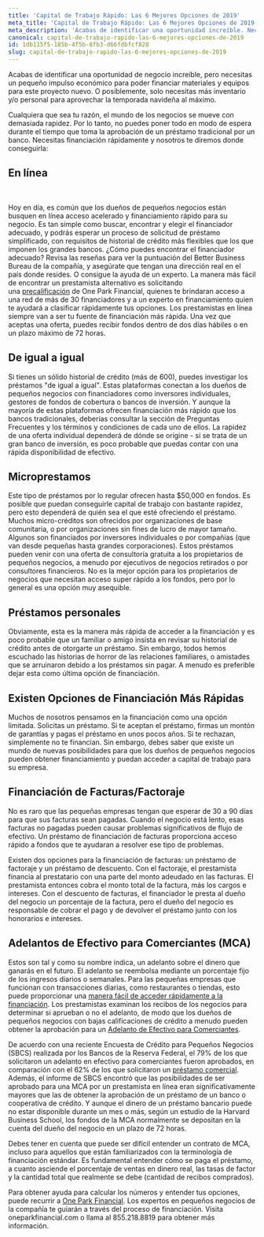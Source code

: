 ```yaml
---
title: 'Capital de Trabajo Rápido: Las 6 Mejores Opciones de 2019'
meta_title: 'Capital de Trabajo Rápido: Las 6 Mejores Opciones de 2019'
meta_description: 'Acabas de identificar una oportunidad increíble. Necesitas un pequeño impulso económico para poder financiar materiales o equipos que debes ordenar, o para un proyecto nuevo. O tal vez necesitas más inventario y/o personal para aprovechar la temporada de compras navideñas.'
canonical: capital-de-trabajo-rapido-las-6-mejores-opciones-de-2019
id: 1db115f5-185b-4f5b-8fb3-d66fdbfcf828
slug: capital-de-trabajo-rapido-las-6-mejores-opciones-de-2019
---
```

<p>Acabas de identificar una oportunidad de negocio incre&iacute;ble, pero necesitas un peque&ntilde;o impulso econ&oacute;mico para poder financiar materiales y equipos para este proyecto nuevo. O posiblemente, solo necesitas m&aacute;s inventario y/o personal para aprovechar la temporada navide&ntilde;a al m&aacute;ximo.</p>

<p>Cualquiera que sea tu raz&oacute;n, el mundo de los negocios se mueve con demasiada rapidez. Por lo tanto, no puedes poner todo en modo de espera durante el tiempo que toma la aprobaci&oacute;n de un pr&eacute;stamo tradicional por un banco. Necesitas financiaci&oacute;n r&aacute;pidamente y nosotros te diremos donde conseguirla:</p>

<h2>En l&iacute;nea</h2>
</br>
<p>Hoy en d&iacute;a, es com&uacute;n que los due&ntilde;os de peque&ntilde;os negocios est&aacute;n busquen en l&iacute;nea acceso acelerado y financiamiento r&aacute;pido para su negocio. Es tan simple como buscar, encontrar y elegir el financiador adecuado, y podr&aacute;s esperar un proceso de solicitud de pr&eacute;stamo simplificado, con requisitos de historial de cr&eacute;dito m&aacute;s flexibles que los que imponen los grandes bancos. &iquest;C&oacute;mo puedes encontrar el financiador adecuado? Revisa las rese&ntilde;as para ver la puntuaci&oacute;n del Better Business Bureau de la compa&ntilde;&iacute;a, y aseg&uacute;rate que tengan una direcci&oacute;n real en el pa&iacute;s donde resides. O consigue la ayuda de un experto. La manera m&aacute;s f&aacute;cil de encontrar un prestamista alternativo es solicitando una&nbsp;<a href="https://www.oneparkfinancial.com/es/preaprob">precalificaci&oacute;n</a>&nbsp;de One Park Financial, quienes te brindaran acceso a una red de m&aacute;s de 30 financiadores y a un experto en financiamiento quien te ayudar&aacute; a clasificar r&aacute;pidamente tus opciones. Los prestamistas en l&iacute;nea siempre van a ser tu fuente de financiaci&oacute;n m&aacute;s r&aacute;pida. Una vez que aceptas una oferta, puedes recibir fondos dentro de dos d&iacute;as h&aacute;biles o en un plazo m&aacute;ximo de 72 horas.</p>

<h2>De igual a igual</h2>

<p>Si tienes un s&oacute;lido historial de cr&eacute;dito (m&aacute;s de 600), puedes investigar los pr&eacute;stamos "de igual a igual". Estas plataformas conectan a los due&ntilde;os de peque&ntilde;os negocios con financiadores como inversores individuales, gestores de fondos de cobertura o bancos de inversi&oacute;n. Y aunque la mayor&iacute;a de estas plataformas ofrecen financiaci&oacute;n m&aacute;s r&aacute;pido que los bancos tradicionales, deber&iacute;as consultar la secci&oacute;n de Preguntas Frecuentes y los t&eacute;rminos y condiciones de cada uno de ellos. La rapidez de una oferta individual depender&aacute; de d&oacute;nde se origine - si se trata de un gran banco de inversi&oacute;n, es poco probable que puedas contar con una r&aacute;pida disponibilidad de efectivo.</p>

<h2>Microprestamos</h2>

<p>Este tipo de pr&eacute;stamos por lo regular ofrecen hasta $50,000 en fondos. Es posible que puedan conseguirle capital de trabajo con bastante rapidez, pero esto depender&aacute; de qui&eacute;n sea el que est&eacute; ofreciendo el pr&eacute;stamo. Muchos micro-cr&eacute;ditos son ofrecidos por organizaciones de base comunitaria, o por organizaciones sin fines de lucro de mayor tama&ntilde;o. Algunos son financiados por inversores individuales o por compa&ntilde;&iacute;as (que van desde peque&ntilde;as hasta grandes corporaciones). Estos pr&eacute;stamos pueden venir con una oferta de consultor&iacute;a gratuita a los propietarios de peque&ntilde;os negocios, a menudo por ejecutivos de negocios retirados o por consultores financieros. No es la mejor opci&oacute;n para los propietarios de negocios que necesitan acceso super r&aacute;pido a los fondos, pero por lo general es una opci&oacute;n muy asequible.</p>

<h2>Pr&eacute;stamos personales</h2>

<p>Obviamente, esta es la manera m&aacute;s r&aacute;pida de acceder a la financiaci&oacute;n y es poco probable que un familiar o amigo insista en revisar su historial de cr&eacute;dito antes de otorgarte un pr&eacute;stamo. Sin embargo, todos hemos escuchado las historias de horror de las relaciones familiares, o amistades que se arruinaron debido a los pr&eacute;stamos sin pagar. A menudo es preferible dejar esta como &uacute;ltima opci&oacute;n de financiaci&oacute;n.</p>

<h2>Existen Opciones de Financiaci&oacute;n M&aacute;s R&aacute;pidas</h2>

<p>Muchos de nosotros pensamos en la financiaci&oacute;n como una opci&oacute;n limitada. Solicitas un pr&eacute;stamo. Si te aceptan el pr&eacute;stamo, firmas un mont&oacute;n de garant&iacute;as y pagas el pr&eacute;stamo en unos pocos a&ntilde;os. Si te rechazan, simplemente no te financian. Sin embargo, debes saber que existe un mundo de nuevas posibilidades para que los due&ntilde;os de peque&ntilde;os negocios pueden obtener financiamiento y puedan acceder a capital de trabajo para su empresa.</p>

<h2>Financiaci&oacute;n de Facturas/Factoraje</h2>

<p>No es raro que las peque&ntilde;as empresas tengan que esperar de 30 a 90 d&iacute;as para que sus facturas sean pagadas. Cuando el negocio est&aacute; lento, esas facturas no pagadas pueden causar problemas significativos de flujo de efectivo. Un pr&eacute;stamo de financiaci&oacute;n de facturas proporciona acceso r&aacute;pido a fondos que te ayudaran a resolver ese tipo de problemas.</p>

<p>Existen dos opciones para la financiaci&oacute;n de facturas: un pr&eacute;stamo de factoraje y un pr&eacute;stamo de descuento. Con el factoraje, el prestamista financia al prestatario con una parte del monto adeudado en las facturas. El prestamista entonces cobra el monto total de la factura, m&aacute;s los cargos e intereses. Con el descuento de facturas, el financiador le presta al due&ntilde;o del negocio un porcentaje de la factura, pero el due&ntilde;o del negocio es responsable de cobrar el pago y de devolver el pr&eacute;stamo junto con los honorarios e intereses.</p>

<h2>Adelantos de Efectivo para Comerciantes (MCA)</h2>

<p>Estos son tal y como su nombre indica, un adelanto sobre el dinero que ganar&aacute;s en el futuro. El adelanto se reembolsa mediante un porcentaje fijo de los ingresos diarios o semanales. Para las peque&ntilde;as empresas que funcionan con transacciones diarias, como restaurantes o tiendas, esto puede proporcionar una&nbsp;<a href="https://www.oneparkfinancial.com/es/articulos/anticipos-de-efectivo-para-comerciantes">manera f&aacute;cil de acceder r&aacute;pidamente a la financiaci&oacute;n</a>. Los prestamistas examinan los recibos de los negocios para determinar si aprueban o no el adelanto, de modo que los due&ntilde;os de peque&ntilde;os negocios con bajas calificaciones de cr&eacute;dito a menudo pueden obtener la aprobaci&oacute;n para un&nbsp;<a href="https://www.oneparkfinancial.com/es/articulos/anticipos-de-efectivo-para-comerciantes">Adelanto de Efectivo para Comerciantes</a>.</p>

<p>De acuerdo con una reciente Encuesta de Cr&eacute;dito para Peque&ntilde;os Negocios (SBCS) realizada por los Bancos de la Reserva Federal, el 79% de los que solicitaron un adelanto en efectivo para comerciantes fueron aprobados, en comparaci&oacute;n con el 62% de los que solicitaron un&nbsp;<a href="https://www.oneparkfinancial.com/es/articulos/como-funciona-la-consolidad-de-deudas">pr&eacute;stamo comercial</a>. Adem&aacute;s, el informe de SBCS encontr&oacute; que las posibilidades de ser aprobado para una MCA por un prestamista en l&iacute;nea eran significativamente mayores que las de obtener la aprobaci&oacute;n de un pr&eacute;stamo de un banco o cooperativa de cr&eacute;dito. Y aunque el dinero de un pr&eacute;stamo bancario puede no estar disponible durante un mes o m&aacute;s, seg&uacute;n un estudio de la Harvard Business School, los fondos de la MCA normalmente se depositan en la cuenta del due&ntilde;o del negocio en un plazo de 72 horas.</p>

<p>Debes tener en cuenta que puede ser dif&iacute;cil entender un contrato de MCA, incluso para aquellos que est&aacute;n familiarizados con la terminolog&iacute;a de financiaci&oacute;n est&aacute;ndar. Es fundamental entender c&oacute;mo se paga el pr&eacute;stamo, a cuanto asciende el porcentaje de ventas en dinero real, las tasas de factor y la cantidad total que realmente se debe (cantidad de recibos comprados).</p>

<p>Para obtener ayuda para calcular los n&uacute;meros y entender tus opciones, puede recurrir a&nbsp;<a href="https://www.oneparkfinancial.com/es/">One Park Financial</a>. Los expertos en peque&ntilde;os negocios de la compa&ntilde;&iacute;a te guiar&aacute;n a trav&eacute;s del proceso de financiaci&oacute;n. Visita oneparkfinancial.com o llama al 855.218.8819 para obtener m&aacute;s informaci&oacute;n.</p>
<p>&nbsp;</p>